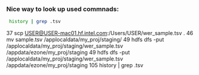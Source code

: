 ### Nice way to look up used commnads:

```sh
 history | grep .tsv
```

   37  scp USER@USER-mac01.hf.intel.com:/Users/USER/wer_sample.tsv .
   46  mv sample.tsv /applocaldata/my_proj/staging/
   49  hdfs dfs -put /applocaldata/my_proj/staging/wer_sample.tsv /appdata/ezone/my_proj/staging
   49  hdfs dfs -put /applocaldata/my_proj/staging/wer_sample.tsv /appdata/ezone/my_proj/staging
  105  history | grep .tsv